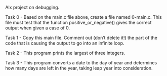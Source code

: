 Alx project on debugging.

Task 0 - Based on the main.c file above, create a file named 0-main.c. This file must test that the function positive_or_negative() gives the correct output when given a case of 0.

Task 1 - Copy this main file. Comment out (don’t delete it!) the part of the code that is causing the output to go into an infinite loop.

Task 2 - This program prints the largest of three integers.

Task 3 - This program converts a date to the day of year and determines how many days are left in the year, taking leap year into consideration.
